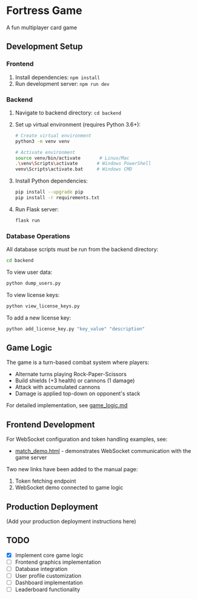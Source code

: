 # Fortress Game

A fun multiplayer card game

## Development Setup

### Frontend
1. Install dependencies: `npm install`
2. Run development server: `npm run dev`

### Backend
1. Navigate to backend directory: `cd backend`

2. Set up virtual environment (requires Python 3.6+):
   ```bash
   # Create virtual environment
   python3 -m venv venv
   
   # Activate environment
   source venv/bin/activate       # Linux/Mac
   .\venv\Scripts\activate       # Windows PowerShell
   venv\Scripts\activate.bat     # Windows CMD
   ```

3. Install Python dependencies:
   ```bash
   pip install --upgrade pip
   pip install -r requirements.txt
   ```

4. Run Flask server:
   ```bash
   flask run
   ```

### Database Operations
All database scripts must be run from the backend directory:
```bash
cd backend
```

To view user data:
```bash
python dump_users.py
```

To view license keys:
```bash
python view_license_keys.py
```

To add a new license key:
```bash
python add_license_key.py "key_value" "description"
```

## Game Logic

The game is a turn-based combat system where players:
- Alternate turns playing Rock-Paper-Scissors
- Build shields (+3 health) or cannons (1 damage)
- Attack with accumulated cannons
- Damage is applied top-down on opponent's stack

For detailed implementation, see [game_logic.md](backend/game_logic.md)

## Frontend Development

For WebSocket configuration and token handling examples, see:
- [match_demo.html](backend/templates/match_demo.html) - demonstrates WebSocket communication with the game server

Two new links have been added to the manual page:
1. Token fetching endpoint
2. WebSocket demo connected to game logic

## Production Deployment
(Add your production deployment instructions here)

## TODO
- [x] Implement core game logic
- [ ] Frontend graphics implementation
- [ ] Database integration
- [ ] User profile customization
- [ ] Dashboard implementation
- [ ] Leaderboard functionality
